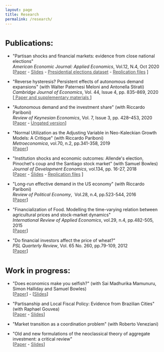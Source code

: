 ```yaml
---
layout: page
title: Research
permalink: /research/
---
```

    
<h1><strong style="font-size: 1.5rem;">
Publications:</strong></h1>
<ul style="list-style-type: disc;">
 	<li>"Partisan shocks and financial markets: evidence from close national elections" <br/>
    <em>American Economic Journal: Applied Economics</em>, Vol.12, N.4, Oct 2020 <br/>
    [<a style="color: #454545;" href="https://www.aeaweb.org/articles?id=10.1257/app.20190292&&from=f" target="_blank" rel="noopener">Paper</a> - <a style="color: #454545;" href="https://umass.box.com/v/slidespoliticalshocks" target="_blank" rel="noopener">Slides</a> - <a style="color: #454545;" href="https://doi.org/10.7910/DVN/FHCCWY" target="_blank" rel="noopener">Presidential elections dataset</a> - <a style="color: #454545;" href="https://doi.org/10.3886/E115008V1" target="_blank" rel="noopener">Replication files</a>  ]</li>
</ul>

  <ul style="list-style-type: disc;">
 	<li>"Reverse hysteresis? Persistent effects of autonomous demand expansions" (with Walter Paternesi Meloni and Antonella Stirati)<br/> 
    <em>Cambridge Journal of Economics</em>, Vol. 44, Issue 4, pp. 835–869, 2020 <br/>
    [<a style="color: #454545;"href="https://academic.oup.com/cje/article/44/4/835/5826127?guestAccessKey=87f9804a-6bc9-41e1-9b55-27b5e819e937" target="_blank" rel="noopener"> Paper and supplementary materials </a>]</li>
</ul>

  <ul style="list-style-type: disc;">
 	<li>"Autonomous demand and the investment share" (with Riccardo Pariboni)<br/>
     <em>Review of Keynesian Economics</em>, Vol. 7, Issue 3, pp. 428–453, 2020 <br/>
     [<a style="color: #454545;" href="https://doi.org/10.4337/roke.2020.03.07" target="_blank" rel="noopener">Paper</a> - <a style="color: #454545;" href="https://umass.box.com/v/autonomousdemand" target="_blank" rel="noopener">Ungated version</a>]</li>
</ul>
  <ul style="list-style-type: disc;">
 	<li>"Normal Utilization as the Adjusting Variable in Neo-Kaleckian Growth Models: A Critique" (with Riccardo Pariboni)<br/> 
<em>Metroeconomica</em>, vol.70, n.2, pp.341-358, 2019 
<br/>[<a style="color: #454545;" href="https://umass.box.com/v/utilizationpaper" target="_blank" rel="noopener">Paper</a>]</li>
</ul>
<ul style="list-style-type: disc;">
 	<li>"Institution shocks and economic outcomes: Allende's election, Pinochet's coup and the Santiago stock market" (with Samuel Bowles) <br/>
  <em>Journal of Development Economics</em>, vol.134, pp. 16-27, 2018 <br/>
  [<a style="color: #454545;" href="http://tuvalu.santafe.edu/~bowles/2018%20(JDE)%20Chile.pdf" target="_blank" rel="noopener">Paper</a> - <a style="color: #454545;" href="https://umass.box.com/v/chilepaperslides" target="_blank" rel="noopener">Slides</a> - <a style="color: #454545;" href="https://umass.box.com/v/institution-shocks-repl" target="_blank" rel="noopener">Replication files</a> ]</li>
</ul>
 <ul style="list-style-type: disc;">
 	<li>"Long-run effective demand in the US economy" (with Riccardo Pariboni) <br/> 
    <em>Review of Political Economy</em>,  Vol.28, n.4, pp.523-544, 2016 <br/>
    [<a style="color: #454545;" href="http://dx.doi.org/10.1080/09538259.2016.1209893" target="_blank" rel="noopener">Paper</a>]</li>
</ul>
<ul style="list-style-type: disc;">
 	<li>"Financialization of Food. Modelling the time-varying relation between agricultural prices and stock-market dynamics"<br/>
    <em>International Review of Applied Economics</em>, vol.29, n.4, pp.482-505, 2015 <br/>
[<a style="color: #454545;" href="https://umass.box.com/v/financialization-of-food" target="_blank" rel="noopener">Paper</a>]</li>
</ul>
<ul style="list-style-type: disc;">
 	<li>"Do financial investors affect the price of wheat?"<br/> 
    <em>PSL Quarterly Review</em>, Vol. 65 No. 260, pp.79-109, 2012 <br/>
    [<a style="color: #454545;" href="https://ojs.uniroma1.it/index.php/PSLQuarterlyReview/article/view/9936" target="_blank" rel="noopener">Paper</a>]</li>
</ul>

<h1><strong style="font-size: 1.5rem;">
Work in progress:</strong></h1>
<ul style="list-style-type: disc;">
 	<li>"Does economics make you selfish?" (with Sai Madhurika Mamunuru, Simon Halliday and Samuel Bowles) <br/>
      [<a style="color: #454545;"href="https://umass.box.com/v/demys-paper-mar20" target="_blank" rel="noopener">Paper</a>] -  
    [<a style="color: #454545;"href="https://umass.box.com/v/slides-demys" target="_blank" rel="noopener">Slides</a>]</li>
</ul>
<ul style="list-style-type: disc;">
 	<li>"Partisanship and Local Fiscal Policy: Evidence from Brazilian Cities" (with Raphael Gouvea) <br/>
    [<a style="color: #454545;"href="https://umass.box.com/v/PLFP-oct-2020" target="_blank" rel="noopener">Paper</a> - <a style="color: #454545;" href="https://umass.box.com/v/electionsbrslides" target="_blank" rel="noopener">Slides</a>]</li>
</ul>
  <ul style="list-style-type: disc;">
 	<li>"Market transition as a coordination problem" (with Roberto Veneziani) <br/></li>   
</ul>  
<ul style="list-style-type: disc;">
 	<li>"Old and new formulations of the neoclassical theory of aggregate investment: a critical review"<br/>
   [<a style="color: #454545;"href="https://scholarworks.umass.edu/cgi/viewcontent.cgi?article=1220&context=econ_workingpaper" target="_blank" rel="noopener">Paper</a> - <a style="color: #454545;" href="https://umass.box.com/v/storep2017slides" target="_blank" rel="noopener">Slides</a>]
</ul>

    



